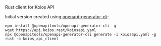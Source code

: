 Rust client for Koios API

Initial version created using [openapi-generator-cli](https://github.com/OpenAPITools/openapi-generator):

    npm install @openapitools/openapi-generator-cli -g
    wget https://api.koios.rest/koiosapi.yaml
    npx @openapitools/openapi-generator-cli generate -i koiosapi.yaml -g rust -o koios_api_client






